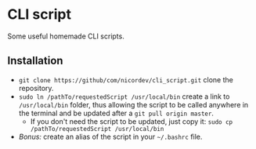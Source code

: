 # CLI script

Some useful homemade CLI scripts.

## Installation

* `git clone https://github/com/nicordev/cli_script.git` clone the repository.
* `sudo ln /pathTo/requestedScript /usr/local/bin` create a link to `/usr/local/bin` folder, thus allowing the script to be called anywhere in the terminal and be updated after a `git pull origin master`.
    * If you don't need the script to be updated, just copy it: `sudo cp /pathTo/requestedScript /usr/local/bin`
* *Bonus:* create an alias of the script in your `~/.bashrc` file.